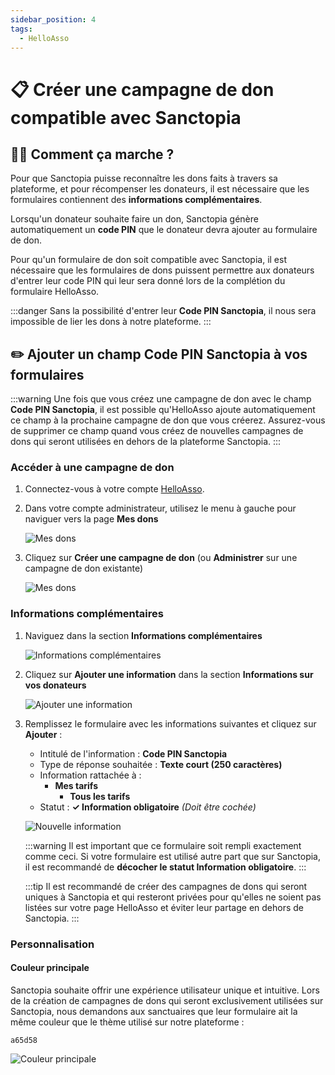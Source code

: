 ```yaml
---
sidebar_position: 4
tags:
  - HelloAsso
---
```


# 📋 Créer une campagne de don compatible avec Sanctopia

## 🧑‍🏫 Comment ça marche ?

Pour que Sanctopia puisse reconnaître les dons faits à travers sa plateforme, et pour récompenser les donateurs, il est nécessaire que les formulaires contiennent des **informations complémentaires**.

Lorsqu'un donateur souhaite faire un don, Sanctopia génère automatiquement un **code PIN** que le donateur devra ajouter au formulaire de don.

Pour qu'un formulaire de don soit compatible avec Sanctopia, il est nécessaire que les formulaires de dons puissent permettre aux donateurs d'entrer leur code PIN qui leur sera donné lors de la complétion du formulaire HelloAsso.

:::danger
Sans la possibilité d'entrer leur **Code PIN Sanctopia**, il nous sera impossible de lier les dons à notre plateforme.
:::

## ✏️ Ajouter un champ **Code PIN Sanctopia** à vos formulaires

:::warning
Une fois que vous créez une campagne de don avec le champ **Code PIN Sanctopia**, il est possible qu'HelloAsso ajoute automatiquement ce champ à la prochaine campagne de don que vous créerez. Assurez-vous de supprimer ce champ quand vous créez de nouvelles campagnes de dons qui seront utilisées en dehors de la plateforme Sanctopia.
:::

### Accéder à une campagne de don

1. Connectez-vous à votre compte [HelloAsso](https://auth.helloasso.com/connexion?redirect=https://www.helloasso.com/utilisateur/redirection-backoffice&back=https://www.helloasso.com/).

1. Dans votre compte administrateur, utilisez le menu à gauche pour naviguer vers la page **Mes dons**

   ![Mes dons](./img/HelloAsso-Mes-dons.png)

1. Cliquez sur **Créer une campagne de don** (ou **Administrer** sur une campagne de don existante)

   ![Mes dons](./img/HelloAsso-Mes-dons2.png)

### Informations complémentaires

1. Naviguez dans la section **Informations complémentaires**

   ![Informations complémentaires](./img/HelloAsso-Informations-complementaires.png)

1. Cliquez sur **Ajouter une information** dans la section **Informations sur vos donateurs**

   ![Ajouter une information](./img/HelloAsso-Ajouter-une-information.png)

1. Remplissez le formulaire avec les informations suivantes et cliquez sur **Ajouter** :

   - Intitulé de l'information : **Code PIN Sanctopia**
   - Type de réponse souhaitée : **Texte court (250 caractères)**
   - Information rattachée à :
     - **Mes tarifs**
       - **Tous les tarifs**
   - Statut : **✓ Information obligatoire** _(Doit être cochée)_

   ![Nouvelle information](./img/HelloAsso-Nouvelle-information.png)

   :::warning
   Il est important que ce formulaire soit rempli exactement comme ceci. Si votre formulaire est utilisé autre part que sur Sanctopia, il est recommandé de **décocher le statut Information obligatoire**.
   :::

   :::tip
   Il est recommandé de créer des campagnes de dons qui seront uniques à Sanctopia et qui resteront privées pour qu'elles ne soient pas listées sur votre page HelloAsso et éviter leur partage en dehors de Sanctopia.
   :::

### Personnalisation

#### Couleur principale

Sanctopia souhaite offrir une expérience utilisateur unique et intuitive. Lors de la création de campagnes de dons qui seront exclusivement utilisées sur Sanctopia, nous demandons aux sanctuaires que leur formulaire ait la même couleur que le thème utilisé sur notre plateforme :

```
a65d58
```

![Couleur principale](./img/HelloAsso-Couleur-principale.png)